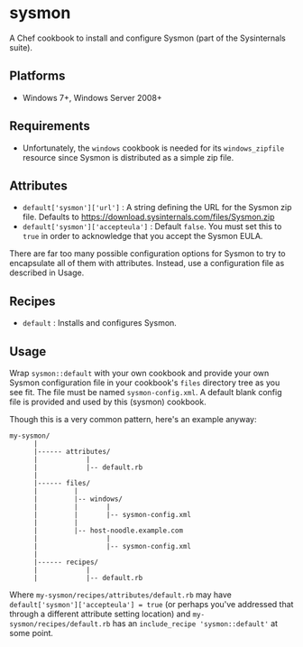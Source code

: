 # sysmon

A Chef cookbook to install and configure Sysmon (part of the Sysinternals
suite).

## Platforms

* Windows 7+, Windows Server 2008+

## Requirements

* Unfortunately, the `windows` cookbook is needed for its `windows_zipfile`
  resource since Sysmon is distributed as a simple zip file.

## Attributes

* `default['sysmon']['url']` : A string defining the URL for the Sysmon
  zip file. Defaults to https://download.sysinternals.com/files/Sysmon.zip
* `default['sysmon']['accepteula']` : Default `false`. You must set this to
  `true` in order to acknowledge that you accept the Sysmon EULA.

There are far too many possible configuration options for Sysmon to try to
encapsulate all of them with attributes. Instead, use a configuration file
as described in Usage.

## Recipes

* `default` : Installs and configures Sysmon.

## Usage

Wrap `sysmon::default` with your own cookbook and provide your own Sysmon
configuration file in your cookbook's `files` directory tree as you see
fit. The file must be named `sysmon-config.xml`. A default blank config
file is provided and used by this (sysmon) cookbook.

Though this is a very common pattern, here's an example anyway:

    my-sysmon/
          |
          |------ attributes/
          |            |
          |            |-- default.rb
          |
          |------ files/
          |         |
          |         |-- windows/
          |         |       |
          |         |       |-- sysmon-config.xml
          |         |
          |         |-- host-noodle.example.com
          |                 |
          |                 |-- sysmon-config.xml
          |
          |------ recipes/
          |            |
          |            |-- default.rb

Where `my-sysmon/recipes/attributes/default.rb` may have
`default['sysmon']['accepteula'] = true` (or perhaps you've addressed that
through a different attribute setting location) and
`my-sysmon/recipes/default.rb` has an `include_recipe 'sysmon::default'` at
some point.
